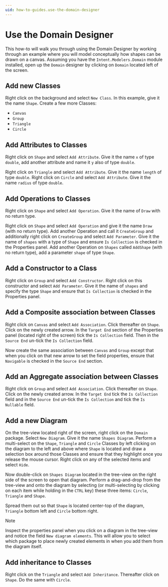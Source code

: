 ```yaml
---
uid: how-to-guides.use-the-domain-designer
---
```

# Use the Domain Designer

This how-to will walk you through using the Domain Designer by working through an example where you will model conceptually how shapes can be drawn on a canvas.
Assuming you have the `Intent.Modelers.Domain` module installed, open up the `Domain` designer by clicking on `Domain` located left of the screen.

## Add new Classes

Right click on the background and select `New Class`.
In this example, give it the name `Shape`.
Create a few more Classes:

- `Canvas`
- `Group`
- `Triangle`
- `Circle`

## Add Attributes to Classes

Right click on `Shape` and select `Add Attribute`.
Give it the name `x` of type `double`, add another attribute and name it `y` also of type `double`.

Right click on `Triangle` and select `Add Attribute`.
Give it the name `length` of type `double`.
Right click on `Circle` and select `Add Attribute`.
Give it the name `radius` of type `double`.

## Add Operations to Classes

Right click on `Shape` and select `Add Operation`.
Give it the name of `Draw` with no return type.

Right click on `Shape` and select `Add Operation` and give it the name `Draw` (with no return type).
Add another Operation and call it `CreateGroup` and additionally right click on `CreateGroup` and select `Add Parameter`.
Give it the name of `shapes` with a type of `Shape` and ensure `Is Collection` is checked in the Properties panel.
Add another Operation on `Shapes` called `AddShape` (with no return type), add a parameter `shape` of type `Shape`.

## Add a Constructor to a Class

Right click on `Group` and select `Add Constructor`. Right click on this constructor and select `Add Parameter`.
Give it the name of `shapes` and specify the type `Shape` and ensure that `Is Collection` is checked in the Properties panel.

## Add a Composite association between Classes

Right click on `Canvas` and select `Add Association`. Click thereafter on `Shape`. Click on the newly created arrow.
In the `Target End` section of the Properties panel (located right of the screen) tick the `Is Collection` field. Then in the `Source End` un-tick the `Is Collection` field.

Now create the same association between `Canvas` and `Group` except that when you click on that new arrow to set the field properties, ensure that `Navigable` is checked in the `Source End` section.

## Add an Aggregate association between Classes

Right click on `Group` and select `Add Association`. Click thereafter on `Shape`. Click on the newly created arrow.
In the `Target End` tick the `Is Collection` field and in the `Source End` un-tick the `Is Collection` and tick the `Is Nullable` field.

## Add a new Diagram

On the tree-view located right of the screen, right click on the `Domain` package. Select `New Diagram`. Give it the name `Shapes Diagram`.
Perform a multi-select on the `Shape`, `Triangle` and `Circle` Classes by left clicking on the diagram to the left and above where `Shape` is located and draw a selection box around those Classes and ensure that they highlight once you release the mouse cursor.
Right click on any of the selected items and select `Hide`.

Now double-click on `Shapes Diagram` located in the tree-view on the right side of the screen to open that diagram.
Perform a drag-and-drop from the tree-view and onto the diagram by selecting (or multi-selecting by clicking on each item while holding in the `CTRL` key) these three items: `Circle`, `Triangle` and `Shape`.

Spread them out so that `Shape` is located center-top of the diagram, `Triangle` bottom left and `Circle` bottom right.

>[!NOTE]
>Inspect the properties panel when you click on a diagram in the tree-view and notice the field `New diagram elements`.
>This will allow you to select which package to place newly created elements in when you add them from the diagram itself.

## Add inheritance to Classes

Right click on the `Triangle` and select `Add Inheritance`. Thereafter click on `Shape`. Do the same with `Circle`.
